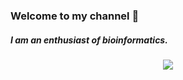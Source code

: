 ### Welcome to my channel 👋
##### I am an enthusiast of bioinformatics.




<div align="center"> <img src="https://activity-graph.herokuapp.com/graph?username=dongchen1998&theme=xcode" /> </div>


